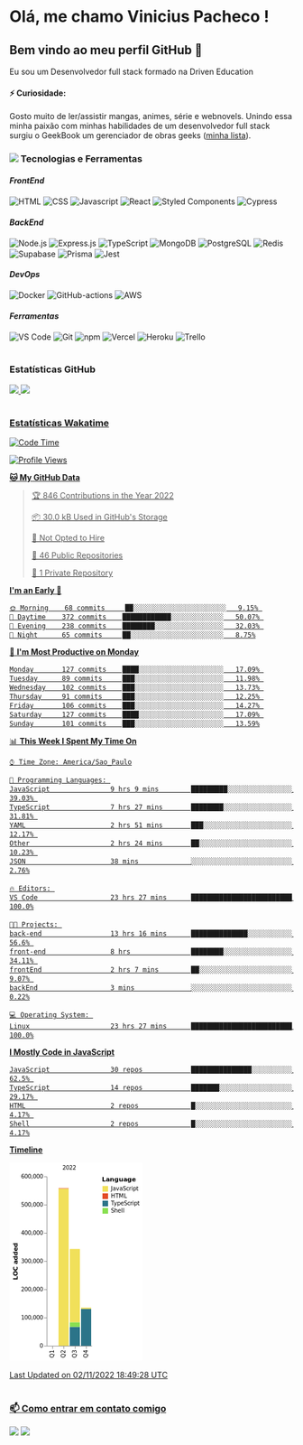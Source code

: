 # Olá, me chamo Vinicius Pacheco !

## Bem vindo ao meu perfil GitHub 👋

Eu sou um Desenvolvedor full stack formado na Driven Education

#### ⚡ Curiosidade:

Gosto muito de ler/assistir mangas, animes, série e webnovels. Unindo essa minha paixão com minhas habilidades de um desenvolvedor full stack surgiu o GeekBook um gerenciador de obras geeks ([minha lista](https://geek-book.vercel.app/shared/xPqn2OxDl)).

### <img width="26" src="https://media1.giphy.com/media/IauL6LvGNlT3ffhcqq/giphy.gif"> Tecnologias e Ferramentas

#### _FrontEnd_

<div>
  <img align="center" title="HTML" alt="HTML" src="https://img.shields.io/badge/html5-%23E34F26.svg?style=for-the-badge&logo=html5&logoColor=white" />
  <img align="center" title="CSS" alt="CSS" src="https://img.shields.io/badge/css3-%231572B6.svg?style=for-the-badge&logo=css3&logoColor=white" />
  <img align="center" title="Javascript" alt="Javascript" src="https://img.shields.io/badge/javascript-%23323330.svg?style=for-the-badge&logo=javascript&logoColor=%23F7DF1E" />
  <img align="center" title="React" alt="React" src="https://img.shields.io/badge/react-%2320232a.svg?style=for-the-badge&logo=react&logoColor=%2361DAFB" />
  <img align="center" title="Styled Components" alt="Styled Components" src="https://img.shields.io/badge/styled--components-DB7093?style=for-the-badge&logo=styled-components&logoColor=white" />
  <img align="center" title="Cypress" alt="Cypress" src="https://img.shields.io/badge/-cypress-%23E5E5E5?style=for-the-badge&logo=cypress&logoColor=058a5e" />
</div>

#### _BackEnd_

<div>
  <img align="center" title="Node.js" alt="Node.js" src="https://img.shields.io/badge/node.js-6DA55F?style=for-the-badge&logo=node.js&logoColor=white" />
  <img align="center" title="Express.js" alt="Express.js" src="https://img.shields.io/badge/express.js-%23404d59.svg?style=for-the-badge&logo=express&logoColor=%2361DAFB" />
  <img align="center" title="TypeScript" alt="TypeScript" src="https://img.shields.io/badge/typescript-%23007ACC.svg?style=for-the-badge&logo=typescript&logoColor=white" />
  <img align="center" title="MongoDB" alt="MongoDB" src="https://img.shields.io/badge/MongoDB-%234ea94b.svg?style=for-the-badge&logo=mongodb&logoColor=white" />
  <img align="center" title="PostgreSQL" alt="PostgreSQL" src="https://img.shields.io/badge/redis-%23DD0031.svg?style=for-the-badge&logo=redis&logoColor=white" />
  <img align="center" title="Redis" alt="Redis" src="https://img.shields.io/badge/postgres-%23316192.svg?style=for-the-badge&logo=postgresql&logoColor=white" />
  <img align="center" title="Supabase" alt="Supabase" src="https://img.shields.io/badge/Supabase-3ECF8E?style=for-the-badge&logo=supabase&logoColor=white" />
  <img align="center" title="Prisma" alt="Prisma" src="https://img.shields.io/badge/Prisma-3982CE?style=for-the-badge&logo=Prisma&logoColor=white" />
  <img align="center" title="Jest" alt="Jest" src="https://img.shields.io/badge/-jest-%23C21325?style=for-the-badge&logo=jest&logoColor=white" />
</div>

#### _DevOps_

<div>
  <img align="center" title="Docker" alt="Docker" src="https://img.shields.io/badge/docker-%230db7ed.svg?style=for-the-badge&logo=docker&logoColor=white" />
  <img align="center" title="GitHub-actions" alt="GitHub-actions" src="https://img.shields.io/badge/github%20actions-%232671E5.svg?style=for-the-badge&logo=githubactions&logoColor=white" />
  <img align="center" title="AWS" alt="AWS" src="https://img.shields.io/badge/AWS-%23FF9900.svg?style=for-the-badge&logo=amazon-aws&logoColor=white" />
</div>

#### _Ferramentas_

<div>
  <img align="center" title="VS Code" alt="VS Code" src="https://img.shields.io/badge/Visual%20Studio-5C2D91.svg?style=for-the-badge&logo=visual-studio&logoColor=white" />
  <img align="center" title="Git" alt="Git" src="https://img.shields.io/badge/git-%23F05033.svg?style=for-the-badge&logo=git&logoColor=white" />
  <img align="center" title="npm" alt="npm" src="https://img.shields.io/badge/NPM-%23000000.svg?style=for-the-badge&logo=npm&logoColor=white" />
  <img align="center" title="Vercel" alt="Vercel" src="https://img.shields.io/badge/vercel-%23000000.svg?style=for-the-badge&logo=vercel&logoColor=white" />
  <img align="center" title="Heroku" alt="Heroku" src="https://img.shields.io/badge/heroku-%23430098.svg?style=for-the-badge&logo=heroku&logoColor=white" />
  <img align="center" title="Trello" alt="Trello" src="https://img.shields.io/badge/Trello-%23026AA7.svg?style=for-the-badge&logo=Trello&logoColor=white" />
</div>

#

### Estatísticas GitHub

<div>
<a href="https://github.com/ThVinicius">
<img height="180em" src="https://github-readme-stats.vercel.app/api/top-langs/?username=ThVinicius&layout=compact&langs_count=7&theme=dracula"/>
<img height="180em" src="https://github-readme-stats.vercel.app/api?username=ThVinicius&show_icons=true&theme=dracula&include_all_commits=true&count_private=true"/>
</div>

#

### Estatísticas Wakatime

<!--START_SECTION:waka-->
![Code Time](http://img.shields.io/badge/Code%20Time-821%20hrs%2046%20mins-blue)

![Profile Views](http://img.shields.io/badge/Profile%20Views-86-blue)

**🐱 My GitHub Data** 

> 🏆 846 Contributions in the Year 2022
 > 
> 📦 30.0 kB Used in GitHub's Storage 
 > 
> 🚫 Not Opted to Hire
 > 
> 📜 46 Public Repositories 
 > 
> 🔑 1 Private Repository 
 > 
**I'm an Early 🐤** 

```text
🌞 Morning    68 commits     ██░░░░░░░░░░░░░░░░░░░░░░░   9.15% 
🌆 Daytime    372 commits    ████████████░░░░░░░░░░░░░   50.07% 
🌃 Evening    238 commits    ████████░░░░░░░░░░░░░░░░░   32.03% 
🌙 Night      65 commits     ██░░░░░░░░░░░░░░░░░░░░░░░   8.75%

```
📅 **I'm Most Productive on Monday** 

```text
Monday       127 commits    ████░░░░░░░░░░░░░░░░░░░░░   17.09% 
Tuesday      89 commits     ███░░░░░░░░░░░░░░░░░░░░░░   11.98% 
Wednesday    102 commits    ███░░░░░░░░░░░░░░░░░░░░░░   13.73% 
Thursday     91 commits     ███░░░░░░░░░░░░░░░░░░░░░░   12.25% 
Friday       106 commits    ███░░░░░░░░░░░░░░░░░░░░░░   14.27% 
Saturday     127 commits    ████░░░░░░░░░░░░░░░░░░░░░   17.09% 
Sunday       101 commits    ███░░░░░░░░░░░░░░░░░░░░░░   13.59%

```


📊 **This Week I Spent My Time On** 

```text
⌚︎ Time Zone: America/Sao_Paulo

💬 Programming Languages: 
JavaScript               9 hrs 9 mins        █████████░░░░░░░░░░░░░░░░   39.03% 
TypeScript               7 hrs 27 mins       ████████░░░░░░░░░░░░░░░░░   31.81% 
YAML                     2 hrs 51 mins       ███░░░░░░░░░░░░░░░░░░░░░░   12.17% 
Other                    2 hrs 24 mins       ██░░░░░░░░░░░░░░░░░░░░░░░   10.23% 
JSON                     38 mins             ░░░░░░░░░░░░░░░░░░░░░░░░░   2.76%

🔥 Editors: 
VS Code                  23 hrs 27 mins      █████████████████████████   100.0%

🐱‍💻 Projects: 
back-end                 13 hrs 16 mins      ██████████████░░░░░░░░░░░   56.6% 
front-end                8 hrs               ████████░░░░░░░░░░░░░░░░░   34.11% 
frontEnd                 2 hrs 7 mins        ██░░░░░░░░░░░░░░░░░░░░░░░   9.07% 
backEnd                  3 mins              ░░░░░░░░░░░░░░░░░░░░░░░░░   0.22%

💻 Operating System: 
Linux                    23 hrs 27 mins      █████████████████████████   100.0%

```

**I Mostly Code in JavaScript** 

```text
JavaScript               30 repos            ███████████████░░░░░░░░░░   62.5% 
TypeScript               14 repos            ███████░░░░░░░░░░░░░░░░░░   29.17% 
HTML                     2 repos             █░░░░░░░░░░░░░░░░░░░░░░░░   4.17% 
Shell                    2 repos             █░░░░░░░░░░░░░░░░░░░░░░░░   4.17%

```


**Timeline**

![Chart not found](https://raw.githubusercontent.com/ThVinicius/ThVinicius/main/charts/bar_graph.png) 


 Last Updated on 02/11/2022 18:49:28 UTC
<!--END_SECTION:waka-->

#

### 📫 Como entrar em contato comigo

<div>
  <a href = "mailto:vinicioss9955@gmail.com"><img src="https://img.shields.io/badge/Gmail-D14836?style=for-the-badge&logo=gmail&logoColor=white" target="_blank"></a>
  <a href="https://www.linkedin.com/in/thvinicius" target="_blank"><img src="https://img.shields.io/badge/-LinkedIn-%230077B5?style=for-the-badge&logo=linkedin&logoColor=white" target="_blank"></a>
</div>

<!--
**ThVinicius/ThVinicius** is a ✨ _special_ ✨ repository because its `README.md` (this file) appears on your GitHub profile.

Here are some ideas to get you started:

- 🔭 I’m currently working on ...
- 🌱 I’m currently learning ...
- 👯 I’m looking to collaborate on ...
- 🤔 I’m looking for help with ...
- 💬 Ask me about ...
- 📫 How to reach me: ...
- 😄 Pronouns: ...
- ⚡ Fun fact: ...
-->
